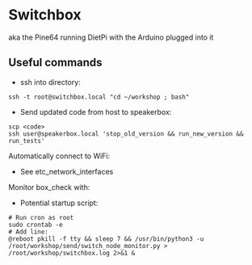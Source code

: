 # Switchbox

aka the Pine64 running DietPi with the Arduino plugged into it

## Useful commands

- ssh into directory:

```
ssh -t root@switchbox.local "cd ~/workshop ; bash"
```

- Send updated code from host to speakerbox:

```
scp <code>
ssh user@speakerbox.local 'stop_old_version && run_new_version && run_tests'
```

Automatically connect to WiFi:

- See etc_network_interfaces

Monitor box_check with:

- Potential startup script:

```
# Run cron as root
sudo crontab -e
# Add line:
@reboot pkill -f tty && sleep 7 && /usr/bin/python3 -u /root/workshop/send/switch_node_monitor.py > /root/workshop/switchbox.log 2>&1 &
```
